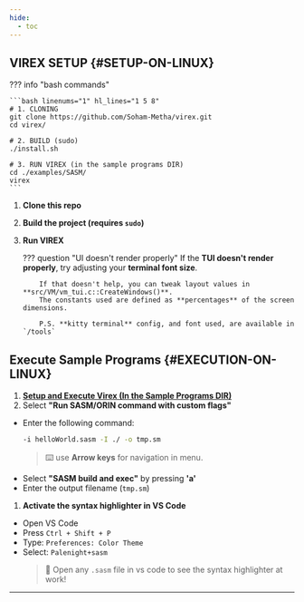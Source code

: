```yaml
---
hide:
  - toc
---
```


## VIREX SETUP {#SETUP-ON-LINUX}

??? info "bash commands"

    ```bash linenums="1" hl_lines="1 5 8"
    # 1. CLONING
    git clone https://github.com/Soham-Metha/virex.git
    cd virex/

    # 2. BUILD (sudo)
    ./install.sh

    # 3. RUN VIREX (in the sample programs DIR)
    cd ./examples/SASM/
    virex
    ```

1.  **Clone this repo**

2.  **Build the project (requires `sudo`)**

3.  **Run VIREX**

    ??? question "UI doesn't render properly"
        If the **TUI doesn't render properly**, try adjusting your **terminal font size**.

            If that doesn't help, you can tweak layout values in **src/VM/vm_tui.c::CreateWindows()**.
            The constants used are defined as **percentages** of the screen dimensions.

            P.S. **kitty terminal** config, and font used, are available in `/tools`

## Execute Sample Programs {#EXECUTION-ON-LINUX}

1. [**Setup and Execute Virex (In the Sample Programs DIR)**](#setup-on-linux)
2. Select **"Run SASM/ORIN command with custom flags"**

- Enter the following command:
  ```bash
  -i helloWorld.sasm -I ./ -o tmp.sm
  ```
  > ⌨️ use **Arrow keys** for navigation in menu.
- Select **"SASM build and exec"** by pressing **'a'**
- Enter the output filename (`tmp.sm`)

1. **Activate the syntax highlighter in VS Code**

- Open VS Code
- Press `Ctrl + Shift + P`
- Type: `Preferences: Color Theme`
- Select: `Palenight+sasm`
  > 🎨 Open any `.sasm` file in vs code to see the syntax highlighter at work!

---

